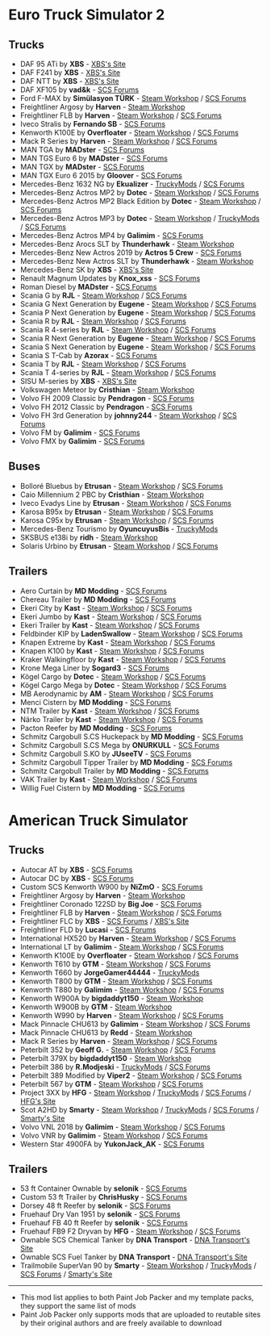# Euro Truck Simulator 2

## Trucks

* DAF 95 ATi by **XBS** - [XBS's Site](https://www.xbsmods.tk/ets2)
* DAF F241 by **XBS** - [XBS's Site](https://www.xbsmods.tk/ets2)
* DAF NTT by **XBS** - [XBS's Site](https://www.xbsmods.tk/ets2)
* DAF XF105 by **vad&k** - [SCS Forums](https://forum.scssoft.com/viewtopic.php?f=35&t=223465)
* Ford F-MAX by **Simülasyon TÜRK** - [Steam Workshop](https://steamcommunity.com/sharedfiles/filedetails/?id=1915802227) / [SCS Forums](https://forum.scssoft.com/viewtopic.php?f=35&t=274617)
* Freightliner Argosy by **Harven** - [Steam Workshop](https://steamcommunity.com/sharedfiles/filedetails/?id=2131434074)
* Freightliner FLB by **Harven** - [Steam Workshop](https://steamcommunity.com/sharedfiles/filedetails/?id=867655192) / [SCS Forums](https://forum.scssoft.com/viewtopic.php?t=228835)
* Iveco Stralis by **Fernando SB** - [SCS Forums](https://forum.scssoft.com/viewtopic.php?f=35&t=284965)
* Kenworth K100E by **Overfloater** - [Steam Workshop](https://steamcommunity.com/sharedfiles/filedetails/?id=1814887717) / [SCS Forums](https://forum.scssoft.com/viewtopic.php?f=207&t=274886)
* Mack R Series by **Harven** - [Steam Workshop](https://steamcommunity.com/sharedfiles/filedetails/?id=1465115042) / [SCS Forums](https://forum.scssoft.com/viewtopic.php?f=207&t=256935)
* MAN TGA by **MADster** - [SCS Forums](https://forum.scssoft.com/viewtopic.php?f=35&t=196526)
* MAN TGS Euro 6 by **MADster** - [SCS Forums](https://forum.scssoft.com/viewtopic.php?f=35&t=166544)
* MAN TGX by **MADster** - [SCS Forums](https://forum.scssoft.com/viewtopic.php?f=35&t=177409)
* MAN TGX Euro 6 2015 by **Gloover** - [SCS Forums](https://forum.scssoft.com/viewtopic.php?f=35&t=296252)
* Mercedes-Benz 1632 NG by **Ekualizer** - [TruckyMods](https://truckymods.io/euro-truck-simulator-2/trucks/mercedes-1632-ng) / [SCS Forums](https://forum.scssoft.com/viewtopic.php?f=35&t=305955)
* Mercedes-Benz Actros MP2 by **Dotec** - [Steam Workshop](https://steamcommunity.com/sharedfiles/filedetails/?id=2333621047) / [SCS Forums](https://forum.scssoft.com/viewtopic.php?f=35&t=289988)
* Mercedes-Benz Actros MP2 Black Edition by **Dotec** - [Steam Workshop](https://steamcommunity.com/sharedfiles/filedetails/?id=2335508587) / [SCS Forums](https://forum.scssoft.com/viewtopic.php?f=35&t=285438)
* Mercedes-Benz Actros MP3 by **Dotec** - [Steam Workshop](https://steamcommunity.com/sharedfiles/filedetails/?id=2462431555) / [TruckyMods](https://truckymods.io/euro-truck-simulator-2/trucks/mercedes-benz-actros-mp3) / [SCS Forums](https://forum.scssoft.com/viewtopic.php?f=35&t=294253)
* Mercedes-Benz Actros MP4 by **Galimim** - [SCS Forums](https://forum.scssoft.com/viewtopic.php?f=35&t=276682)
* Mercedes-Benz Arocs SLT by **Thunderhawk** - [Steam Workshop](https://steamcommunity.com/sharedfiles/filedetails/?id=741673588)
* Mercedes-Benz New Actros 2019 by **Actros 5 Crew** - [SCS Forums](https://forum.scssoft.com/viewtopic.php?f=35&t=287117)
* Mercedes-Benz New Actros SLT by **Thunderhawk** - [Steam Workshop](https://steamcommunity.com/sharedfiles/filedetails/?id=741673588)
* Mercedes-Benz SK by **XBS** - [XBS's Site](https://www.xbsmods.tk/ets2)
* Renault Magnum Updates by **Knox_xss** - [SCS Forums](https://forum.scssoft.com/viewtopic.php?f=35&t=194202)
* Roman Diesel by **MADster** - [SCS Forums](https://forum.scssoft.com/viewtopic.php?f=35&t=293953)
* Scania G by **RJL** - [Steam Workshop](https://steamcommunity.com/sharedfiles/filedetails/?id=2466514780) / [SCS Forums](https://forum.scssoft.com/viewtopic.php?f=35&t=299475)
* Scania G Next Generation by **Eugene** - [Steam Workshop](https://steamcommunity.com/sharedfiles/filedetails/?id=1764268887) / [SCS Forums](https://forum.scssoft.com/viewtopic.php?f=35&t=247941)
* Scania P Next Generation by **Eugene** - [Steam Workshop](https://steamcommunity.com/sharedfiles/filedetails/?id=1764268887) / [SCS Forums](https://forum.scssoft.com/viewtopic.php?f=35&t=247941)
* Scania R by **RJL** - [Steam Workshop](https://steamcommunity.com/sharedfiles/filedetails/?id=2466514780) / [SCS Forums](https://forum.scssoft.com/viewtopic.php?f=35&t=299473)
* Scania R 4-series by **RJL** - [Steam Workshop](https://steamcommunity.com/sharedfiles/filedetails/?id=2466514780) / [SCS Forums](https://forum.scssoft.com/viewtopic.php?f=35&t=299475)
* Scania R Next Generation by **Eugene** - [Steam Workshop](https://steamcommunity.com/sharedfiles/filedetails/?id=1764268887) / [SCS Forums](https://forum.scssoft.com/viewtopic.php?f=35&t=247941)
* Scania S Next Generation by **Eugene** - [Steam Workshop](https://steamcommunity.com/sharedfiles/filedetails/?id=1764268887) / [SCS Forums](https://forum.scssoft.com/viewtopic.php?f=35&t=247941)
* Scania S T-Cab by **Azorax** - [SCS Forums](https://forum.scssoft.com/viewtopic.php?f=35&t=294695)
* Scania T by **RJL** - [Steam Workshop](https://steamcommunity.com/sharedfiles/filedetails/?id=2466522174) / [SCS Forums](https://forum.scssoft.com/viewtopic.php?f=35&t=299474)
* Scania T 4-series by **RJL** - [Steam Workshop](https://steamcommunity.com/sharedfiles/filedetails/?id=2466522174) / [SCS Forums](https://forum.scssoft.com/viewtopic.php?f=35&t=299475)
* SISU M-series by **XBS** - [XBS's Site](https://www.xbsmods.tk/ets2)
* Volkswagen Meteor by **Cristhian** - [Steam Workshop](https://steamcommunity.com/sharedfiles/filedetails/?id=2232719369)
* Volvo FH 2009 Classic by **Pendragon** - [SCS Forums](https://forum.scssoft.com/viewtopic.php?f=35&t=197804)
* Volvo FH 2012 Classic by **Pendragon** - [SCS Forums](https://forum.scssoft.com/viewtopic.php?f=35&t=197804)
* Volvo FH 3rd Generation by **johnny244** - [Steam Workshop](https://steamcommunity.com/sharedfiles/filedetails/?id=2355498395) / [SCS Forums](https://forum.scssoft.com/viewtopic.php?f=35&t=290872)
* Volvo FM by **Galimim** - [SCS Forums](https://forum.scssoft.com/viewtopic.php?f=35&t=278044)
* Volvo FMX by **Galimim** - [SCS Forums](https://forum.scssoft.com/viewtopic.php?f=35&t=278044)

## Buses

* Bolloré Bluebus by **Etrusan** - [Steam Workshop](https://steamcommunity.com/sharedfiles/filedetails/?id=2411589278) / [SCS Forums](https://forum.scssoft.com/viewtopic.php?f=35&t=293498)
* Caio Millennium 2 PBC by **Cristhian** - [Steam Workshop](https://steamcommunity.com/sharedfiles/filedetails/?id=1601416070)
* Iveco Evadys Line by **Etrusan** - [Steam Workshop](https://steamcommunity.com/sharedfiles/filedetails/?id=1986485167) / [SCS Forums](https://forum.scssoft.com/viewtopic.php?f=35&t=291295)
* Karosa B95x by **Etrusan** - [Steam Workshop](https://steamcommunity.com/sharedfiles/filedetails/?id=2059274297) / [SCS Forums](https://forum.scssoft.com/viewtopic.php?f=35&t=291294)
* Karosa C95x by **Etrusan** - [Steam Workshop](https://steamcommunity.com/sharedfiles/filedetails/?id=2059274297) / [SCS Forums](https://forum.scssoft.com/viewtopic.php?f=35&t=291294)
* Mercedes-Benz Tourismo by **OyuncuyusBis** - [TruckyMods](https://truckymods.io/euro-truck-simulator-2/bus/mb-new-tourismo-2018)
* SKSBUS e138i by **ridh** - [Steam Workshop](https://steamcommunity.com/sharedfiles/filedetails/?id=2562917080)
* Solaris Urbino by **Etrusan** - [Steam Workshop](https://steamcommunity.com/sharedfiles/filedetails/?id=1893063436) / [SCS Forums](https://forum.scssoft.com/viewtopic.php?f=35&t=291296)

## Trailers

* Aero Curtain by **MD Modding** - [SCS Forums](https://forum.scssoft.com/viewtopic.php?f=36&t=259222)
* Chereau Trailer by **MD Modding** - [SCS Forums](https://forum.scssoft.com/viewtopic.php?f=36&t=259133)
* Ekeri City by **Kast** - [Steam Workshop](https://steamcommunity.com/sharedfiles/filedetails/?id=1430605250) / [SCS Forums](https://forum.scssoft.com/viewtopic.php?f=36&t=251460)
* Ekeri Jumbo by **Kast** - [Steam Workshop](https://steamcommunity.com/sharedfiles/filedetails/?id=1430605250) / [SCS Forums](https://forum.scssoft.com/viewtopic.php?f=36&t=251460)
* Ekeri Trailer by **Kast** - [Steam Workshop](https://steamcommunity.com/sharedfiles/filedetails/?id=1430605250) / [SCS Forums](https://forum.scssoft.com/viewtopic.php?f=36&t=251460)
* Feldbinder KIP by **LadenSwallow** - [Steam Workshop](https://steamcommunity.com/sharedfiles/filedetails/?id=1958469898) / [SCS Forums](https://forum.scssoft.com/viewtopic.php?f=36&t=279245)
* Knapen Extreme by **Kast** - [Steam Workshop](https://steamcommunity.com/sharedfiles/filedetails/?id=1709544505) / [SCS Forums](https://forum.scssoft.com/viewtopic.php?f=36&t=270442)
* Knapen K100 by **Kast** - [Steam Workshop](https://steamcommunity.com/sharedfiles/filedetails/?id=1709544505) / [SCS Forums](https://forum.scssoft.com/viewtopic.php?f=36&t=270442)
* Kraker Walkingfloor by **Kast** - [Steam Workshop](https://steamcommunity.com/sharedfiles/filedetails/?id=1431285928) / [SCS Forums](https://forum.scssoft.com/viewtopic.php?f=36&t=233975)
* Krone Mega Liner by **Sogard3** - [SCS Forums](https://forum.scssoft.com/viewtopic.php?f=36&t=260235)
* Kögel Cargo by **Dotec** - [Steam Workshop](https://steamcommunity.com/sharedfiles/filedetails/?id=2617651195) / [SCS Forums](https://forum.scssoft.com/viewtopic.php?f=36&t=303068)
* Kögel Cargo Mega by **Dotec** - [Steam Workshop](https://steamcommunity.com/sharedfiles/filedetails/?id=2617651195) / [SCS Forums](https://forum.scssoft.com/viewtopic.php?f=36&t=303068)
* MB Aerodynamic by **AM** - [Steam Workshop](https://steamcommunity.com/sharedfiles/filedetails/?id=2091516269) / [SCS Forums](https://forum.scssoft.com/viewtopic.php?f=36&t=268003)
* Menci Cistern by **MD Modding** - [SCS Forums](https://forum.scssoft.com/viewtopic.php?f=36&t=260010)
* NTM Trailer by **Kast** - [Steam Workshop](https://steamcommunity.com/sharedfiles/filedetails/?id=1431253303) / [SCS Forums](https://forum.scssoft.com/viewtopic.php?f=36&t=250206)
* Närko Trailer by **Kast** - [Steam Workshop](https://steamcommunity.com/sharedfiles/filedetails/?id=2100157424) / [SCS Forums](https://forum.scssoft.com/viewtopic.php?f=36&t=285206)
* Pacton Reefer by **MD Modding** - [SCS Forums](https://forum.scssoft.com/viewtopic.php?f=36&t=270164)
* Schmitz Cargobull S.CS Huckepack by **MD Modding** - [SCS Forums](https://forum.scssoft.com/viewtopic.php?f=36&t=231396)
* Schmitz Cargobull S.CS Mega by **ONURKULL** - [SCS Forums](https://forum.scssoft.com/viewtopic.php?f=36&t=293677)
* Schmitz Cargobull S.KO by **JUseeTV** - [SCS Forums](https://forum.scssoft.com/viewtopic.php?f=36&t=294962)
* Schmitz Cargobull Tipper Trailer by **MD Modding** - [SCS Forums](https://forum.scssoft.com/viewtopic.php?f=36&t=252290)
* Schmitz Cargobull Trailer by **MD Modding** - [SCS Forums](https://forum.scssoft.com/viewtopic.php?f=36&t=252193)
* VAK Trailer by **Kast** - [Steam Workshop](https://steamcommunity.com/sharedfiles/filedetails/?id=1443578012) / [SCS Forums](https://forum.scssoft.com/viewtopic.php?f=36&t=256559)
* Willig Fuel Cistern by **MD Modding** - [SCS Forums](https://forum.scssoft.com/viewtopic.php?f=36&t=270307)

# American Truck Simulator

## Trucks

* Autocar AT by **XBS** - [SCS Forums](https://forum.scssoft.com/viewtopic.php?f=207&t=275163)
* Autocar DC by **XBS** - [SCS Forums](https://forum.scssoft.com/viewtopic.php?f=207&t=275163)
* Custom SCS Kenworth W900 by **NiZmO** - [SCS Forums](https://steamcommunity.com/sharedfiles/filedetails/?id=2448009922)
* Freightliner Argosy by **Harven** - [Steam Workshop](https://steamcommunity.com/sharedfiles/filedetails/?id=2113006265)
* Freightliner Coronado 122SD by **Big Joe** - [SCS Forums](https://forum.scssoft.com/viewtopic.php?f=207&t=285445)
* Freightliner FLB by **Harven** - [Steam Workshop](https://steamcommunity.com/sharedfiles/filedetails/?id=867643690) / [SCS Forums](https://forum.scssoft.com/viewtopic.php?f=207&t=228835)
* Freightliner FLC by **XBS** - [SCS Forums](https://forum.scssoft.com/viewtopic.php?f=207&t=282638) / [XBS's Site](https://www.xbsmods.tk/ats)
* Freightliner FLD by **Lucasi** - [SCS Forums](https://forum.scssoft.com/viewtopic.php?f=207&t=288179)
* International HX520 by **Harven** - [Steam Workshop](https://steamcommunity.com/sharedfiles/filedetails/?id=2559065735) / [SCS Forums](https://forum.scssoft.com/viewtopic.php?f=207&t=302587)
* International LT by **Galimim** - [Steam Workshop](https://steamcommunity.com/sharedfiles/filedetails/?id=1832865824) / [SCS Forums](https://forum.scssoft.com/viewtopic.php?f=207&t=272906)
* Kenworth K100E by **Overfloater** - [Steam Workshop](https://steamcommunity.com/sharedfiles/filedetails/?id=1815959194) / [SCS Forums](https://forum.scssoft.com/viewtopic.php?f=207&t=274886)
* Kenworth T610 by **GTM** - [Steam Workshop](https://steamcommunity.com/sharedfiles/filedetails/?id=1305493186) / [SCS Forums](https://forum.scssoft.com/viewtopic.php?f=207&t=250790)
* Kenworth T660 by **JorgeGamer44444** - [TruckyMods](https://truckymods.io/american-truck-simulator/trucks/kenworth-t660-2009)
* Kenworth T800 by **GTM** - [Steam Workshop](https://steamcommunity.com/sharedfiles/filedetails/?id=1387205658) / [SCS Forums](https://forum.scssoft.com/viewtopic.php?f=207&t=254804)
* Kenworth T880 by **Galimim** - [Steam Workshop](https://steamcommunity.com/sharedfiles/filedetails/?id=1896118879) / [SCS Forums](https://forum.scssoft.com/viewtopic.php?f=207&t=261407)
* Kenworth W900A by **bigdaddyt150** - [Steam Workshop](https://steamcommunity.com/sharedfiles/filedetails/?id=2032655017)
* Kenworth W900B by **GTM** - [Steam Workshop](https://steamcommunity.com/sharedfiles/filedetails/?id=1378683697)
* Kenworth W990 by **Harven** - [Steam Workshop](https://steamcommunity.com/sharedfiles/filedetails/?id=1781104022) / [SCS Forums](https://forum.scssoft.com/viewtopic.php?f=207&t=274473)
* Mack Pinnacle CHU613 by **Galimim** - [Steam Workshop](https://steamcommunity.com/sharedfiles/filedetails/?id=2288125958) / [SCS Forums](https://forum.scssoft.com/viewtopic.php?f=207&t=265785)
* Mack Pinnacle CHU613 by **Redd** - [Steam Workshop](https://steamcommunity.com/workshop/filedetails/?id=1943894280)
* Mack R Series by **Harven** - [Steam Workshop](https://steamcommunity.com/sharedfiles/filedetails/?id=1463066263) / [SCS Forums](https://forum.scssoft.com/viewtopic.php?f=207&t=256935)
* Peterbilt 352 by **Geoff G.** - [Steam Workshop](https://steamcommunity.com/sharedfiles/filedetails/?id=2435980341) / [SCS Forums](https://forum.scssoft.com/viewtopic.php?f=207&t=282929)
* Peterbilt 379X by **bigdaddyt150** - [Steam Workshop](https://steamcommunity.com/sharedfiles/filedetails/?id=2032768269)
* Peterbilt 386 by **R.Modjeski** - [TruckyMods](https://truckymods.io/american-truck-simulator/trucks/peterbilt-386) / [SCS Forums](https://forum.scssoft.com/viewtopic.php?f=207&t=284614)
* Peterbilt 389 Modified by **Viper2** - [Steam Workshop](https://steamcommunity.com/sharedfiles/filedetails/?id=724654784) / [SCS Forums](https://forum.scssoft.com/viewtopic.php?f=207&t=200096)
* Peterbilt 567 by **GTM** - [Steam Workshop](https://steamcommunity.com/sharedfiles/filedetails/?id=1410475763) / [SCS Forums](https://forum.scssoft.com/viewtopic.php?f=207&t=255232)
* Project 3XX by **HFG** - [Steam Workshop](https://steamcommunity.com/sharedfiles/filedetails/?id=1835092596) / [TruckyMods](https://truckymods.io/american-truck-simulator/trucks/project-3xx) / [SCS Forums](https://forum.scssoft.com/viewtopic.php?f=207&t=256189) / [HFG's Site](https://halffastgaming.wixsite.com/halffast/downloads)
* Scot A2HD by **Smarty** - [Steam Workshop](https://steamcommunity.com/sharedfiles/filedetails/?id=661658019) / [TruckyMods](https://truckymods.io/american-truck-simulator/trucks/scr-scot-a2hd-v2) / [SCS Forums](https://forum.scssoft.com/viewtopic.php?f=207&t=201612) / [Smarty's Site](https://scr-rigs.com/index.php?act=ats_trk&p=1&dlid=262)
* Volvo VNL 2018 by **Galimim** - [Steam Workshop](https://steamcommunity.com/sharedfiles/filedetails/?id=1832939055) / [SCS Forums](https://forum.scssoft.com/viewtopic.php?f=207&t=256560)
* Volvo VNR by **Galimim** - [Steam Workshop](https://steamcommunity.com/sharedfiles/filedetails/?id=1833428947) / [SCS Forums](https://forum.scssoft.com/viewtopic.php?f=207&t=256338)
* Western Star 4900FA by **YukonJack_AK** - [SCS Forums](https://forum.scssoft.com/viewtopic.php?f=207&t=282025)

## Trailers

* 53 ft Container Ownable by **selonik** - [SCS Forums](https://forum.scssoft.com/viewtopic.php?f=208&t=268432)
* Custom 53 ft Trailer by **ChrisHusky** - [SCS Forums](https://forum.scssoft.com/viewtopic.php?f=208&t=260285)
* Dorsey 48 ft Reefer by **selonik** - [SCS Forums](https://forum.scssoft.com/viewtopic.php?f=208&t=291506)
* Fruehauf Dry Van 1951 by **selonik** - [SCS Forums](https://forum.scssoft.com/viewtopic.php?f=208&t=282617)
* Fruehauf FB 40 ft Reefer by **selonik** - [SCS Forums](https://forum.scssoft.com/viewtopic.php?f=208&t=282742)
* Fruehauf FB9 F2 Dryvan by **HFG** - [Steam Workshop](https://steamcommunity.com/sharedfiles/filedetails/?id=2224171226) / [SCS Forums](https://forum.scssoft.com/viewtopic.php?f=208&t=289490)
* Ownable SCS Chemical Tanker by **DNA Transport** - [DNA Transport's Site](https://www.facebook.com/dnatransportats/posts/357706905678131)
* Ownable SCS Fuel Tanker by **DNA Transport** - [DNA Transport's Site](https://www.facebook.com/dnatransportats/posts/357706905678131)
* Trailmobile SuperVan 90 by **Smarty** - [Steam Workshop](https://steamcommunity.com/sharedfiles/filedetails/?id=1165035373) / [TruckyMods](https://truckymods.io/american-truck-simulator/trailers/scr-trailmobile-supervan-90) / [SCS Forums](https://forum.scssoft.com/viewtopic.php?f=208&t=237570) / [Smarty's Site](https://scr-rigs.com/index.php?act=ats_trl)

---

* This mod list applies to both Paint Job Packer and my template packs, they support the same list of mods
* Paint Job Packer only supports mods that are uploaded to reutable sites by their original authors and are freely available to download
